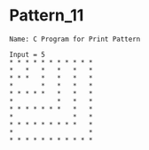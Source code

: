 # Pattern_11



	Name: C Program for Print Pattern

	Input = 5
	* * * * * * * * * * *
	*   *   *   *   *   *
	* * *   *   *   *   *
	*       *   *   *   *
	* * * * *   *   *   *
	*           *   *   *
	* * * * * * *   *   *
	*               *   *
	* * * * * * * * *   *
	*                   *
	* * * * * * * * * * *
